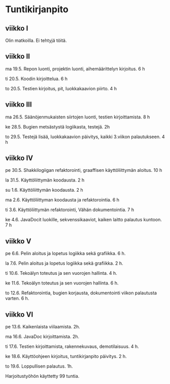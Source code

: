 # Tuntikirjanpito

## viikko I
Olin matkoilla. Ei tehtyjä töitä.

## viikko II
ma 19.5.
  Repon luonti, projektin luonti, aihemäärittelyn kirjoitus. 6 h

ti 20.5.
  Koodin kirjoittelua. 6 h

to 20.5.
  Testien kirjoitus, pit, luokkakaavion piirto. 4 h

## viikko III
ma 26.5.
  Säänöjenmukaisten siirtojen luonti, testien kirjoittamista. 8 h

ke 28.5.
  Bugien metsästystä logiikasta, testejä. 2h

to 29.5.
  Testejä lisää, luokkakaavion päivitys, kaikki 3.viikon palautukseen. 4 h

## viikko IV
pe 30.5.
  Shakkilogiigan refaktorointi, graaffisen käyttöliittymän aloitus. 10 h

la 31.5.
  Käyttöliittymän koodausta. 2 h

su 1.6.
  Käyttöliittymän koodausta. 2 h

ma 2.6.
  Käyttöliittyman koodausta ja refaktorointia. 6 h

ti 3.6.
  Käyttöliittymän refaktorointi, Vähän dokumentointia. 7 h

ke 4.6.
  JavaDocit luokille, sekvenssikaaviot, kaiken laitto palautus kuntoon. 7 h

## viikko V
pe 6.6.
  Pelin aloitus ja lopetus logiikka sekä grafiikka. 6 h.

la 7.6.
  Pelin aloitus ja lopetus logiikka sekä grafiikka. 2 h.

ti 10.6.
  Tekoälyn toteutus ja sen vuorojen hallinta. 4 h.

ke 11.6.
  Tekoälyn toteutus ja sen vuorojen hallinta. 6 h.

to 12.6.
  Refaktorointia, bugien korjausta, dokumentointi viikon palautusta varten. 6 h.

## viikko VI
pe 13.6.
  Kaikenlaista viilaamista. 2h.
  
ma 16.6.
  JavaDoc kirjoittamista. 2h.

ti 17.6.
  Testien kirjoittamista, rakennekuvaus, demotilaisuus. 4 h.

ke 18.6.
  Käyttöohjeen kirjoitus, tuntikirjanpito päivitys. 2 h.

to 19.6.
  Loppullisen palautus. 1h.


Harjoitustyöhön käyttetty 99 tuntia.








